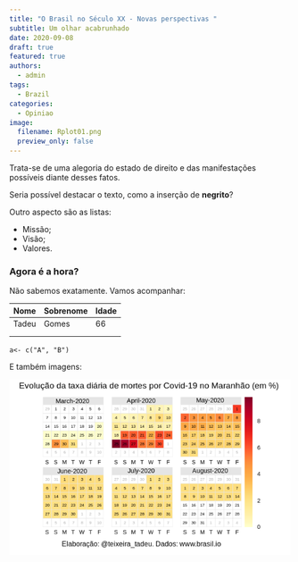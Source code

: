 ```yaml
---
title: "O Brasil no Século XX - Novas perspectivas "
subtitle: Um olhar acabrunhado
date: 2020-09-08
draft: true
featured: true
authors:
  - admin
tags:
  - Brazil
categories:
  - Opiniao
image:
  filename: Rplot01.png
  preview_only: false
---
```


Trata-se de uma alegoria do estado de direito e das manifestações possíveis diante desses fatos. 

Seria possível destacar o texto, como a inserção de **negrito**? 

Outro aspecto são as listas: 

- Missão;
- Visão; 
- Valores. 

### Agora é a hora? 



Não sabemos exatamente. Vamos acompanhar: 

| Nome  | Sobrenome | Idade |
| ----- | --------- | ----- |
| Tadeu | Gomes     | 66    |
|       |           |       |
|       |           |       |

`a<- c("A", "B")`

E também imagens: 

![teste](/static/Rplot01.png)


